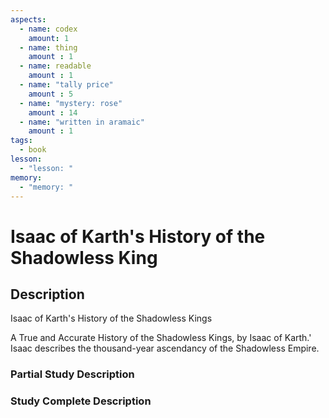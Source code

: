 ```yaml
---
aspects: 
  - name: codex
    amount: 1
  - name: thing
    amount : 1
  - name: readable
    amount : 1
  - name: "tally price"
    amount : 5
  - name: "mystery: rose"
    amount : 14
  - name: "written in aramaic"
    amount : 1
tags:
  - book
lesson:
  - "lesson: "
memory:
  - "memory: "
---
```


# Isaac of Karth's History of the Shadowless King

## Description
Isaac of Karth's History of the Shadowless Kings

A True and Accurate History of the Shadowless Kings, by Isaac of Karth.' Isaac describes the thousand-year ascendancy of the Shadowless Empire.
### Partial Study Description

### Study Complete Description
